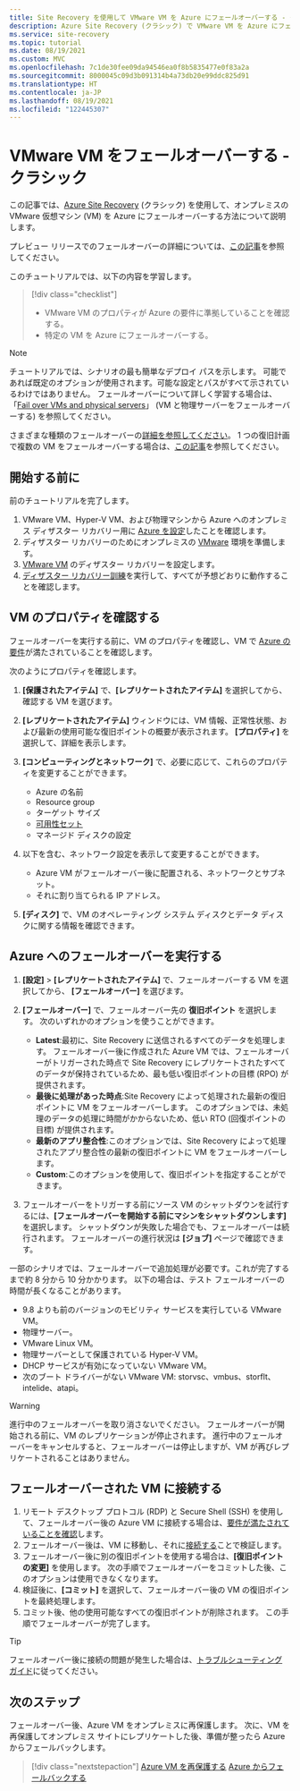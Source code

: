 ```yaml
---
title: Site Recovery を使用して VMware VM を Azure にフェールオーバーする - クラシック
description: Azure Site Recovery (クラシック) で VMware VM を Azure にフェールオーバーする方法について説明します
ms.service: site-recovery
ms.topic: tutorial
ms.date: 08/19/2021
ms.custom: MVC
ms.openlocfilehash: 7c1de30fee09da94546ea0f8b5835477e0f83a2a
ms.sourcegitcommit: 8000045c09d3b091314b4a73db20e99ddc825d91
ms.translationtype: HT
ms.contentlocale: ja-JP
ms.lasthandoff: 08/19/2021
ms.locfileid: "122445307"
---
```

# <a name="fail-over-vmware-vms---classic"></a>VMware VM をフェールオーバーする - クラシック

この記事では、[Azure Site Recovery](site-recovery-overview.md) (クラシック) を使用して、オンプレミスの VMware 仮想マシン (VM) を Azure にフェールオーバーする方法について説明します。

プレビュー リリースでのフェールオーバーの詳細については、[この記事](vmware-azure-tutorial-failover-failback-preview.md)を参照してください。

このチュートリアルでは、以下の内容を学習します。

> [!div class="checklist"]
> * VMware VM のプロパティが Azure の要件に準拠していることを確認する。
> * 特定の VM を Azure にフェールオーバーする。

> [!NOTE]
> チュートリアルでは、シナリオの最も簡単なデプロイ パスを示します。 可能であれば既定のオプションが使用されます。可能な設定とパスがすべて示されているわけではありません。 フェールオーバーについて詳しく学習する場合は、「[Fail over VMs and physical servers](site-recovery-failover.md)」 (VM と物理サーバーをフェールオーバーする) を参照してください。

さまざまな種類のフェールオーバーの[詳細を参照してください](failover-failback-overview.md#types-of-failover)。 1 つの復旧計画で複数の VM をフェールオーバーする場合は、[この記事](site-recovery-failover.md)を参照してください。

## <a name="before-you-start"></a>開始する前に

前のチュートリアルを完了します。

1. VMware VM、Hyper-V VM、および物理マシンから Azure へのオンプレミス ディザスター リカバリー用に [Azure を設定](tutorial-prepare-azure.md)したことを確認します。
2. ディザスター リカバリーのためにオンプレミスの [VMware](vmware-azure-tutorial-prepare-on-premises.md) 環境を準備します。
3. [VMware VM](vmware-azure-tutorial.md) のディザスター リカバリーを設定します。
4. [ディザスター リカバリー訓練](tutorial-dr-drill-azure.md)を実行して、すべてが予想どおりに動作することを確認します。

## <a name="verify-vm-properties"></a>VM のプロパティを確認する

フェールオーバーを実行する前に、VM のプロパティを確認し、VM で [Azure の要件](vmware-physical-azure-support-matrix.md#replicated-machines)が満たされていることを確認します。

次のようにプロパティを確認します。

1. **[保護されたアイテム]** で、**[レプリケートされたアイテム]** を選択してから、確認する VM を選びます。

2. **[レプリケートされたアイテム]** ウィンドウには、VM 情報、正常性状態、および最新の使用可能な復旧ポイントの概要が表示されます。 **[プロパティ]** を選択して、詳細を表示します。

3. **[コンピューティングとネットワーク]** で、必要に応じて、これらのプロパティを変更することができます。
    * Azure の名前
    * Resource group
    * ターゲット サイズ
    * [可用性セット](../virtual-machines/windows/tutorial-availability-sets.md)
    * マネージド ディスクの設定

4. 以下を含む、ネットワーク設定を表示して変更することができます。

    * Azure VM がフェールオーバー後に配置される、ネットワークとサブネット。
    * それに割り当てられる IP アドレス。

5. **[ディスク]** で、VM のオペレーティング システム ディスクとデータ ディスクに関する情報を確認できます。

## <a name="run-a-failover-to-azure"></a>Azure へのフェールオーバーを実行する

1. **[設定]**  >  **[レプリケートされたアイテム]** で、フェールオーバーする VM を選択してから、 **[フェールオーバー]** を選びます。
2. **[フェールオーバー]** で、フェールオーバー先の **復旧ポイント** を選択します。 次のいずれかのオプションを使うことができます。
   * **Latest**:最初に、Site Recovery に送信されるすべてのデータを処理します。 フェールオーバー後に作成された Azure VM では、フェールオーバーがトリガーされた時点で Site Recovery にレプリケートされたすべてのデータが保持されているため、最も低い復旧ポイントの目標 (RPO) が提供されます。
   * **最後に処理があった時点**:Site Recovery によって処理された最新の復旧ポイントに VM をフェールオーバーします。 このオプションでは、未処理のデータの処理に時間がかからないため、低い RTO (回復ポイントの目標) が提供されます。
   * **最新のアプリ整合性**:このオプションでは、Site Recovery によって処理されたアプリ整合性の最新の復旧ポイントに VM をフェールオーバーします。
   * **Custom**:このオプションを使用して、復旧ポイントを指定することができます。

3. フェールオーバーをトリガーする前にソース VM のシャットダウンを試行するには、**[フェールオーバーを開始する前にマシンをシャットダウンします]** を選択します。 シャットダウンが失敗した場合でも、フェールオーバーは続行されます。 フェールオーバーの進行状況は **[ジョブ]** ページで確認できます。

一部のシナリオでは、フェールオーバーで追加処理が必要です。これが完了するまで約 8 分から 10 分かかります。 以下の場合は、テスト フェールオーバーの時間が長くなることがあります。

* 9\.8 よりも前のバージョンのモビリティ サービスを実行している VMware VM。
* 物理サーバー。
* VMware Linux VM。
* 物理サーバーとして保護されている Hyper-V VM。
* DHCP サービスが有効になっていない VMware VM。
* 次のブート ドライバーがない VMware VM: storvsc、vmbus、storflt、intelide、atapi。

> [!WARNING]
> 進行中のフェールオーバーを取り消さないでください。 フェールオーバーが開始される前に、VM のレプリケーションが停止されます。 進行中のフェールオーバーをキャンセルすると、フェールオーバーは停止しますが、VM が再びレプリケートされることはありません。

## <a name="connect-to-failed-over-vm"></a>フェールオーバーされた VM に接続する

1. リモート デスクトップ プロトコル (RDP) と Secure Shell (SSH) を使用して、フェールオーバー後の Azure VM に接続する場合は、[要件が満たされていることを確認](failover-failback-overview.md#connect-to-azure-after-failover)します。
2. フェールオーバー後は、VM に移動し、それに[接続する](../virtual-machines/windows/connect-logon.md)ことで検証します。
3. フェールオーバー後に別の復旧ポイントを使用する場合は、**[復旧ポイントの変更]** を使用します。 次の手順でフェールオーバーをコミットした後、このオプションは使用できなくなります。
4. 検証後に、**[コミット]** を選択して、フェールオーバー後の VM の復旧ポイントを最終処理します。
5. コミット後、他の使用可能なすべての復旧ポイントが削除されます。 この手順でフェールオーバーが完了します。

>[!TIP]
> フェールオーバー後に接続の問題が発生した場合は、[トラブルシューティング ガイド](site-recovery-failover-to-azure-troubleshoot.md)に従ってください。


## <a name="next-steps"></a>次のステップ

フェールオーバー後、Azure VM をオンプレミスに再保護します。 次に、VM を再保護してオンプレミス サイトにレプリケートした後、準備が整ったら Azure からフェールバックします。

> [!div class="nextstepaction"]
> [Azure VM を再保護する](vmware-azure-reprotect.md)
> [Azure からフェールバックする](vmware-azure-failback.md)
